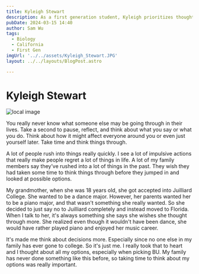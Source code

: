 ```yaml
---
title: Kyleigh Stewart
description: As a first generation student, Kyleigh prioritizes thought out decisions over hasty ones. 
pubDate: 2024-03-15 14:40
author: Sam Wu
tags:
  - Biology
  - California
  - First Gen
imgUrl: '../../assets/Kyleigh_Stewart.JPG'
layout: ../../layouts/BlogPost.astro

---
```

# Kyleigh Stewart

![local image](../../assets/Kyleigh_Stewart.JPG)

You really never know what someone else may be going through in their lives. Take a second to pause, reflect, and think about what you say or what you do. Think about how it might affect everyone around you or even just yourself later. Take time and think things through.

A lot of people rush into things really quickly. I see a lot of impulsive actions that really make people regret a lot of things in life. A lot of my family members say they’ve rushed into a lot of things in the past. They wish they had taken some time to think things through before they jumped in and looked at possible options. 

My grandmother, when she was 18 years old, she got accepted into Juilliard College. She wanted to be a dance major. However, her parents wanted her to be a piano major, and that wasn't something she really wanted. So she decided to just say no to Juilliard completely and instead moved to Florida. When I talk to her, it's always something she says she wishes she thought through more. She realized even though it wouldn't have been dance, she would have rather played piano and enjoyed her music career. 

It's made me think about decisions more. Especially since no one else in my family has ever gone to college. So it's just me. I really took that to heart and I thought about all my options, especially when picking BU. My family has never done something like this before, so taking time to think about my options was really important. 
